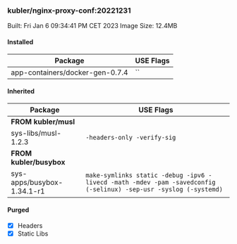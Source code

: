 ### kubler/nginx-proxy-conf:20221231

Built: Fri Jan  6 09:34:41 PM CET 2023
Image Size: 12.4MB

#### Installed
Package | USE Flags
--------|----------
app-containers/docker-gen-0.7.4 | ``
#### Inherited
Package | USE Flags
--------|----------
**FROM kubler/musl** |
sys-libs/musl-1.2.3 | `-headers-only -verify-sig`
**FROM kubler/busybox** |
sys-apps/busybox-1.34.1-r1 | `make-symlinks static -debug -ipv6 -livecd -math -mdev -pam -savedconfig (-selinux) -sep-usr -syslog (-systemd)`
#### Purged
- [x] Headers
- [x] Static Libs
